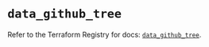 # `data_github_tree`

Refer to the Terraform Registry for docs: [`data_github_tree`](https://registry.terraform.io/providers/integrations/github/6.2.1/docs/data-sources/tree).
